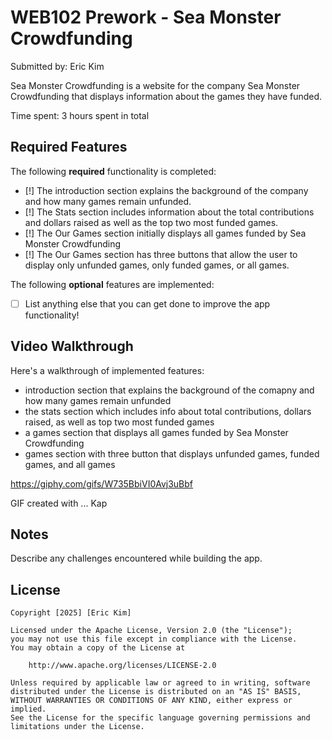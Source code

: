 # WEB102 Prework - Sea Monster Crowdfunding

Submitted by: Eric Kim

Sea Monster Crowdfunding is a website for the company Sea Monster Crowdfunding that displays information about the games they have funded.

Time spent: 3 hours spent in total

## Required Features

The following **required** functionality is completed:

* [!] The introduction section explains the background of the company and how many games remain unfunded.
* [!] The Stats section includes information about the total contributions and dollars raised as well as the top two most funded games.
* [!] The Our Games section initially displays all games funded by Sea Monster Crowdfunding
* [!] The Our Games section has three buttons that allow the user to display only unfunded games, only funded games, or all games.

The following **optional** features are implemented:

* [ ] List anything else that you can get done to improve the app functionality!

## Video Walkthrough

Here's a walkthrough of implemented features: 
- introduction section that explains the background of the comapny and how many games remain unfunded
- the stats section which includes info about total contributions, dollars raised, as well as top two most funded games
- a games section that displays all games funded by Sea Monster Crowdfunding
- games section with three button that displays unfunded games, funded games, and all games

https://giphy.com/gifs/W735BbiVI0Avj3uBbf

<!-- Replace this with whatever GIF tool you used! -->
GIF created with ...  Kap
<!-- Recommended tools:
[Kap](https://getkap.co/) for macOS
[ScreenToGif](https://www.screentogif.com/) for Windows
[peek](https://github.com/phw/peek) for Linux. -->

## Notes

Describe any challenges encountered while building the app.

## License

    Copyright [2025] [Eric Kim]

    Licensed under the Apache License, Version 2.0 (the "License");
    you may not use this file except in compliance with the License.
    You may obtain a copy of the License at

        http://www.apache.org/licenses/LICENSE-2.0

    Unless required by applicable law or agreed to in writing, software
    distributed under the License is distributed on an "AS IS" BASIS,
    WITHOUT WARRANTIES OR CONDITIONS OF ANY KIND, either express or implied.
    See the License for the specific language governing permissions and
    limitations under the License.
